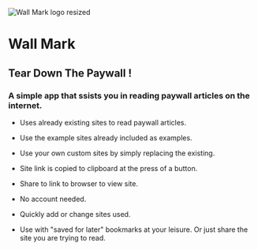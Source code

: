 ![Wall Mark logo resized](https://github.com/KaiKai7/Wall-Mark/assets/87836320/3cb4a755-68f4-4044-9fce-c27db1b81970)


#     Wall Mark
##    Tear Down The Paywall !

###   A simple app that ssists you in reading paywall articles on the internet.

* Uses already existing sites to read paywall articles.

* Use the example sites already included as examples.

* Use your own custom sites by simply replacing the existing.

* Site link is copied to clipboard at the press of a button.

* Share to link to browser to view site.

* No account needed.

* Quickly add or change sites used.

* Use with "saved for later" bookmarks at your leisure. Or just share the site you are trying to read.
